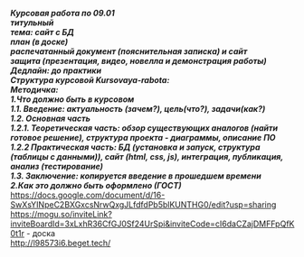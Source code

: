 <b><i>Курсовая работа по 09.01<br>
титульный<br>
тема: сайт с БД<br>
план (в доске)<br>
распечатанный документ (пояснительная записка) и сайт<br>
защита  (презентация, видео, новелла и демонстрация работы)<br>
Дедлайн: до практики<br>
Структура курсовой Kursovaya-rabota:<br>
Методичка:<br>
1.Что должно быть в курсовом<br>
1.1. Введение: актуальность (зачем?), цель(что?), задачи(как?) <br>
1.2. Основная часть<br>
1.2.1. Теоретическая часть: обзор существующих аналогов (найти готовое решение), структура проекта - диаграммы,  описание ПО<br>
1.2.2 Практическая часть: БД (установка и запуск, структура (таблицы с данными)), сайт (html, css, js), интеграция, публикация, анализ (тестирование) <br>
1.3. Заключение: копируется введение в прошедшем времени<br>
2.Как это должно быть оформлено (ГОСТ)</i></b><br>
https://docs.google.com/document/d/16-SwXsYINpeC2BXGxcsNrwQxgJLfdfdPb5blKUNTHG0/edit?usp=sharing<br>
https://mogu.so/inviteLink?inviteBoardId=3xLxhR36CfGJ0Sf24UrSpi&inviteCode=cI6daCZajDMFFpQfK0t1r - доска
<br>
http://l98573i6.beget.tech/
